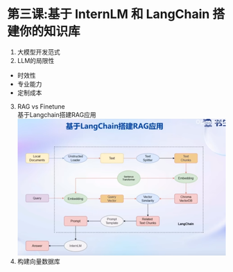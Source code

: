 # 第三课:基于 InternLM 和 LangChain 搭建你的知识库
1. 大模型开发范式
2. LLM的局限性
- 时效性
- 专业能力
- 定制成本
3. RAG vs Finetune  
基于Langchain搭建RAG应用
![这是图片](png/class3_2.png "class3_2")
4. 构建向量数据库
